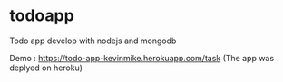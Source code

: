 # todoapp
Todo app develop with nodejs and mongodb

Demo : https://todo-app-kevinmike.herokuapp.com/task
(The app was deplyed on heroku)
